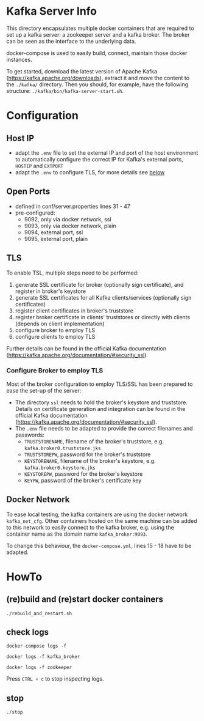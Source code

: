 # Kafka Server Info

This directory encapsulates multiple docker containers that are required to set up a kafka server: a zookeeper server and a kafka broker. The broker can be seen as the interface to the underlying data.

docker-compose is used to easily build, connect, maintain those docker instances.

To get started, download the latest version of Apache Kafka (https://kafka.apache.org/downloads), extract it and move the content to the `./kafka/` directory. Then you should, for example, have the following structure: `./kafka/bin/kafka-server-start.sh`.

# Configuration

## Host IP
 - adapt the `.env` file to set the external IP and port of the host environment to automatically configure the correct IP for Kafka's external ports, `HOSTIP` and `EXTPORT`
 - adapt the `.env` to configure TLS, for more details see [below](#TLS)

## Open Ports
 - defined in conf/server.properties lines 31 - 47
 - pre-configured:
   - 9092, only via docker network, ssl
   - 9093, only via docker network, plain
   - 9094, external port, ssl
   - 9095, external port, plain

## TLS

To enable TSL, multiple steps need to be performed:
  1. generate SSL certificate for broker (optionally sign certificate), and register in broker's keystore
  2. generate SSL certificates for all Kafka clients/services (optionally sign certificates)
  3. register client certificates in broker's truststore
  4. register broker certificate in clients' truststores or directly with clients (depends on client implementation)
  5. configure broker to employ TLS
  6. configure clients to employ TLS

Further details can be found in the official Kafka documentation (https://kafka.apache.org/documentation/#security_ssl).

### Configure Broker to employ TLS

Most of the broker configuration to employ TLS/SSL has been prepared to ease the set-up of the server:
  - The directory `ssl` needs to hold the broker's keystore and truststore. Details on certificate generation and integration can be found in the official Kafka documentation (https://kafka.apache.org/documentation/#security_ssl).
  - The `.env` file needs to be adapted to provide the correct filenames and passwords:
    - `TRUSTSTORENAME`, filename of the broker's truststore, e.g. `kafka.broker0.truststore.jks`
    - `TRUSTSTOREPW`, password for the broker's truststore
    - `KEYSTORENAME`, filename of the broker's keystore, e.g. `kafka.broker0.keystore.jks`
    - `KEYSTOREPW`, password for the broker's keystore
    - `KEYPW`, password of the broker's certificate key

## Docker Network

To ease local testing, the kafka containers are using the docker network `kafka_net_cfg`. Other containers hosted on the same machine can be added to this network to easily connect to the kafka broker, e.g. using the container name as the domain name `kafka_broker:9093`.

To change this behaviour, the `docker-compose.yml`, lines 15 - 18 have to be adapted.

# HowTo

## (re)build and (re)start docker containers

`./rebuild_and_restart.sh`

## check logs

`docker-compose logs -f`

`docker logs -f kafka_broker`

`docker logs -f zookeeper`

Press `CTRL + c` to stop inspecting logs.

## stop

`./stop`
